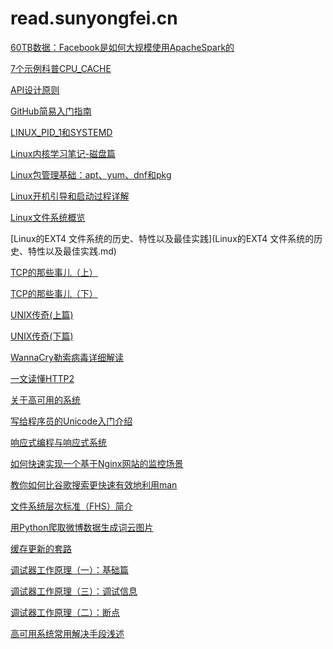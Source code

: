 # read.sunyongfei.cn
[60TB数据：Facebook是如何大规模使用ApacheSpark的](60TB数据：Facebook是如何大规模使用ApacheSpark的.md)
[7个示例科普CPU_CACHE](7个示例科普CPU_CACHE.md)
[API设计原则](API设计原则.md)
[GitHub简易入门指南](GitHub简易入门指南.md)
[LINUX_PID_1和SYSTEMD](LINUX_PID_1和SYSTEMD.md)
[Linux内核学习笔记-磁盘篇](Linux内核学习笔记-磁盘篇.md)
[Linux包管理基础：apt、yum、dnf和pkg](Linux包管理基础：apt、yum、dnf和pkg.md)
[Linux开机引导和启动过程详解](Linux开机引导和启动过程详解.md)
[Linux文件系统概览](Linux文件系统概览.md)
[Linux的EXT4 文件系统的历史、特性以及最佳实践](Linux的EXT4 文件系统的历史、特性以及最佳实践.md)
[TCP的那些事儿（上）](TCP的那些事儿（上）.md)
[TCP的那些事儿（下）](TCP的那些事儿（下）.md)
[UNIX传奇(上篇)](UNIX传奇(上篇).md)
[UNIX传奇(下篇)](UNIX传奇(下篇).md)
[WannaCry勒索病毒详细解读](WannaCry勒索病毒详细解读.md)
[一文读懂HTTP2](一文读懂HTTP2.md)
[关于高可用的系统](关于高可用的系统.md)
[写给程序员的Unicode入门介绍](写给程序员的Unicode入门介绍.md)
[响应式编程与响应式系统](响应式编程与响应式系统.md)
[如何快速实现一个基于Nginx网站的监控场景](如何快速实现一个基于Nginx网站的监控场景.md)
[教你如何比谷歌搜索更快速有效地利用man](教你如何比谷歌搜索更快速有效地利用man.md)
[文件系统层次标准（FHS）简介](文件系统层次标准（FHS）简介.md)
[用Python爬取微博数据生成词云图片](用Python爬取微博数据生成词云图片.md)
[缓存更新的套路](缓存更新的套路.md)
[调试器工作原理（一）：基础篇](调试器工作原理（一）：基础篇.md)
[调试器工作原理（三）：调试信息](调试器工作原理（三）：调试信息.md)
[调试器工作原理（二）：断点](调试器工作原理（二）：断点.md)
[高可用系统常用解决手段浅述](高可用系统常用解决手段浅述.md)

